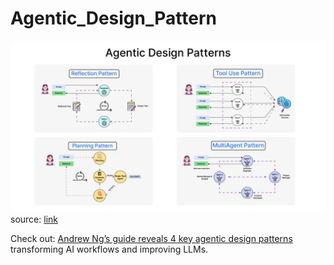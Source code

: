 # Agentic_Design_Pattern
![img.png](img.png)
source: [link](https://www.analyticsvidhya.com/blog/2024/10/agentic-design-patterns/)

Check out:
[Andrew Ng’s guide reveals 4 key agentic design patterns](https://www.deeplearning.ai/the-batch/how-agents-can-improve-llm-performance/) transforming AI workflows and improving LLMs.